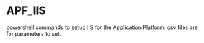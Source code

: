 # APF_IIS
powershell commands to setup IIS for the Application Platform.
csv files are for parameters to set.
